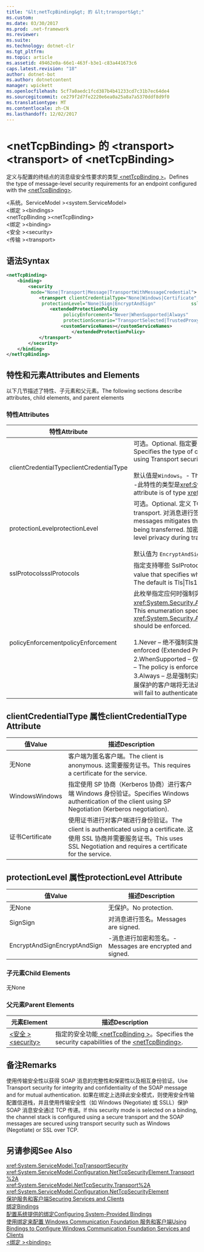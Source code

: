 ```yaml
---
title: "&lt;netTcpBinding&gt; 的 &lt;transport&gt;"
ms.custom: 
ms.date: 03/30/2017
ms.prod: .net-framework
ms.reviewer: 
ms.suite: 
ms.technology: dotnet-clr
ms.tgt_pltfrm: 
ms.topic: article
ms.assetid: 49462e0a-66e1-463f-b3e1-c83a441673c6
caps.latest.revision: "18"
author: dotnet-bot
ms.author: dotnetcontent
manager: wpickett
ms.openlocfilehash: 5cf7a0aedc1fcd387b4b41233cd7c31b7ec64de4
ms.sourcegitcommit: ce279f2d7fe2220e6ea0a25a8a7a5370ddf8d9f0
ms.translationtype: MT
ms.contentlocale: zh-CN
ms.lasthandoff: 12/02/2017
---
```

# <a name="lttransportgt-of-ltnettcpbindinggt"></a><span data-ttu-id="445a9-102">&lt;netTcpBinding&gt; 的 &lt;transport&gt;</span><span class="sxs-lookup"><span data-stu-id="445a9-102">&lt;transport&gt; of &lt;netTcpBinding&gt;</span></span>
<span data-ttu-id="445a9-103">定义与配置的终结点的消息级安全性要求的类型[ \<netTcpBinding >](../../../../../docs/framework/configure-apps/file-schema/wcf/nettcpbinding.md)。</span><span class="sxs-lookup"><span data-stu-id="445a9-103">Defines the type of message-level security requirements for an endpoint configured with the [\<netTcpBinding>](../../../../../docs/framework/configure-apps/file-schema/wcf/nettcpbinding.md).</span></span>  
  
 <span data-ttu-id="445a9-104">\<系统。ServiceModel ></span><span class="sxs-lookup"><span data-stu-id="445a9-104">\<system.ServiceModel></span></span>  
<span data-ttu-id="445a9-105">\<绑定 ></span><span class="sxs-lookup"><span data-stu-id="445a9-105">\<bindings></span></span>  
<span data-ttu-id="445a9-106">\<netTcpBinding ></span><span class="sxs-lookup"><span data-stu-id="445a9-106">\<netTcpBinding></span></span>  
<span data-ttu-id="445a9-107">\<绑定 ></span><span class="sxs-lookup"><span data-stu-id="445a9-107">\<binding></span></span>  
<span data-ttu-id="445a9-108">\<安全 ></span><span class="sxs-lookup"><span data-stu-id="445a9-108">\<security></span></span>  
<span data-ttu-id="445a9-109">\<传输 ></span><span class="sxs-lookup"><span data-stu-id="445a9-109">\<transport></span></span>  
  
## <a name="syntax"></a><span data-ttu-id="445a9-110">语法</span><span class="sxs-lookup"><span data-stu-id="445a9-110">Syntax</span></span>  
  
```xml  
<netTcpBinding>  
    <binding>  
        <security  
         mode="None|Transport|Message|TransportWithMessageCredential">  
            <transport clientCredentialType="None|Windows|Certificate"  
             protectionLevel="None|Sign|EncryptAndSign"             sslProtocols="Tls|Tls11|Tls12">  
                <extendedProtectionPolicy  
                     policyEnforcement="Never|WhenSupported|Always"  
                     protectionScenario="TransportSelected|TrustedProxy">  
                    <customServiceNames></customServiceNames>  
                        </extendedProtectionPolicy>  
            </transport>  
        </security>  
    </binding>  
</netTcpBinding>  
```  
  
## <a name="attributes-and-elements"></a><span data-ttu-id="445a9-111">特性和元素</span><span class="sxs-lookup"><span data-stu-id="445a9-111">Attributes and Elements</span></span>  
 <span data-ttu-id="445a9-112">以下几节描述了特性、子元素和父元素。</span><span class="sxs-lookup"><span data-stu-id="445a9-112">The following sections describe attributes, child elements, and parent elements</span></span>  
  
### <a name="attributes"></a><span data-ttu-id="445a9-113">特性</span><span class="sxs-lookup"><span data-stu-id="445a9-113">Attributes</span></span>  
  
|<span data-ttu-id="445a9-114">特性</span><span class="sxs-lookup"><span data-stu-id="445a9-114">Attribute</span></span>|<span data-ttu-id="445a9-115">描述</span><span class="sxs-lookup"><span data-stu-id="445a9-115">Description</span></span>|  
|---------------|-----------------|  
|<span data-ttu-id="445a9-116">clientCredentialType</span><span class="sxs-lookup"><span data-stu-id="445a9-116">clientCredentialType</span></span>|<span data-ttu-id="445a9-117">可选。</span><span class="sxs-lookup"><span data-stu-id="445a9-117">Optional.</span></span> <span data-ttu-id="445a9-118">指定要在使用传输安全性执行客户端身份验证时使用的凭据类型。</span><span class="sxs-lookup"><span data-stu-id="445a9-118">Specifies the type of credential to be used when performing client authentication using Transport security.</span></span><br /><br /> <span data-ttu-id="445a9-119">默认值是`Windows`。</span><span class="sxs-lookup"><span data-stu-id="445a9-119">-   The default value is `Windows`.</span></span><br /><span data-ttu-id="445a9-120">-此特性的类型是<xref:System.ServiceModel.TcpClientCredentialType>。</span><span class="sxs-lookup"><span data-stu-id="445a9-120">-   This attribute is of type <xref:System.ServiceModel.TcpClientCredentialType>.</span></span>|  
|<span data-ttu-id="445a9-121">protectionLevel</span><span class="sxs-lookup"><span data-stu-id="445a9-121">protectionLevel</span></span>|<span data-ttu-id="445a9-122">可选。</span><span class="sxs-lookup"><span data-stu-id="445a9-122">Optional.</span></span> <span data-ttu-id="445a9-123">定义 TCP 传输级别的安全性。</span><span class="sxs-lookup"><span data-stu-id="445a9-123">Defines security at the level of the TCP transport.</span></span> <span data-ttu-id="445a9-124">对消息进行签名可以降低该消息在传输过程中被第三方篡改的风险。</span><span class="sxs-lookup"><span data-stu-id="445a9-124">Signing messages mitigates the risk of a third party tampering with the message while it is being transferred.</span></span> <span data-ttu-id="445a9-125">加密可以在传输过程中提供数据级保密。</span><span class="sxs-lookup"><span data-stu-id="445a9-125">Encryption provides data-level privacy during transport.</span></span><br /><br /> <span data-ttu-id="445a9-126">默认值为 `EncryptAndSign`。</span><span class="sxs-lookup"><span data-stu-id="445a9-126">The default value is `EncryptAndSign`.</span></span>|  
|<span data-ttu-id="445a9-127">sslProtocols</span><span class="sxs-lookup"><span data-stu-id="445a9-127">sslProtocols</span></span>|<span data-ttu-id="445a9-128">指定支持哪些 SslProtocols 的 SslProtocols 枚举标志值。</span><span class="sxs-lookup"><span data-stu-id="445a9-128">A SslProtocols enum flag value that specifies which SslProtocols are supported.</span></span> <span data-ttu-id="445a9-129">默认值是 Tls &#124;Tls11 &#124; Tls12。</span><span class="sxs-lookup"><span data-stu-id="445a9-129">The default is Tls&#124;Tls11&#124;Tls12.</span></span>|  
|<span data-ttu-id="445a9-130">policyEnforcement</span><span class="sxs-lookup"><span data-stu-id="445a9-130">policyEnforcement</span></span>|<span data-ttu-id="445a9-131">此枚举指定应何时强制实施 <xref:System.Security.Authentication.ExtendedProtection.ExtendedProtectionPolicy>。</span><span class="sxs-lookup"><span data-stu-id="445a9-131">This enumeration specifies when the <xref:System.Security.Authentication.ExtendedProtection.ExtendedProtectionPolicy> should be enforced.</span></span><br /><br /> <span data-ttu-id="445a9-132">1.Never – 绝不强制实施此策略（禁用扩展保护）。</span><span class="sxs-lookup"><span data-stu-id="445a9-132">1.  Never – The policy is never enforced (Extended Protection is disabled).</span></span><br /><span data-ttu-id="445a9-133">2.WhenSupported – 仅在客户端支持扩展保护时才强制实施此策略。</span><span class="sxs-lookup"><span data-stu-id="445a9-133">2.  WhenSupported – The policy is enforced only if the client supports Extended Protection.</span></span><br /><span data-ttu-id="445a9-134">3.Always – 总是强制实施此策略。</span><span class="sxs-lookup"><span data-stu-id="445a9-134">3.  Always – The policy is always enforced.</span></span> <span data-ttu-id="445a9-135">不支持扩展保护的客户端将无法进行身份验证。</span><span class="sxs-lookup"><span data-stu-id="445a9-135">Clients which don’t support Extended Protection will fail to authenticate.</span></span>|  
  
## <a name="clientcredentialtype-attribute"></a><span data-ttu-id="445a9-136">clientCredentialType 属性</span><span class="sxs-lookup"><span data-stu-id="445a9-136">clientCredentialType Attribute</span></span>  
  
|<span data-ttu-id="445a9-137">值</span><span class="sxs-lookup"><span data-stu-id="445a9-137">Value</span></span>|<span data-ttu-id="445a9-138">描述</span><span class="sxs-lookup"><span data-stu-id="445a9-138">Description</span></span>|  
|-----------|-----------------|  
|<span data-ttu-id="445a9-139">无</span><span class="sxs-lookup"><span data-stu-id="445a9-139">None</span></span>|<span data-ttu-id="445a9-140">客户端为匿名客户端。</span><span class="sxs-lookup"><span data-stu-id="445a9-140">The client is anonymous.</span></span> <span data-ttu-id="445a9-141">这需要服务证书。</span><span class="sxs-lookup"><span data-stu-id="445a9-141">This requires a certificate for the service.</span></span>|  
|<span data-ttu-id="445a9-142">Windows</span><span class="sxs-lookup"><span data-stu-id="445a9-142">Windows</span></span>|<span data-ttu-id="445a9-143">指定使用 SP 协商（Kerberos 协商）进行客户端 Windows 身份验证。</span><span class="sxs-lookup"><span data-stu-id="445a9-143">Specifies Windows authentication of the client using SP Negotiation (Kerberos negotiation).</span></span>|  
|<span data-ttu-id="445a9-144">证书</span><span class="sxs-lookup"><span data-stu-id="445a9-144">Certificate</span></span>|<span data-ttu-id="445a9-145">使用证书进行对客户端进行身份验证。</span><span class="sxs-lookup"><span data-stu-id="445a9-145">The client is authenticated using a certificate.</span></span> <span data-ttu-id="445a9-146">这使用 SSL 协商并需要服务证书。</span><span class="sxs-lookup"><span data-stu-id="445a9-146">This uses SSL Negotiation and requires a certificate for the service.</span></span>|  
  
## <a name="protectionlevel-attribute"></a><span data-ttu-id="445a9-147">protectionLevel 属性</span><span class="sxs-lookup"><span data-stu-id="445a9-147">protectionLevel Attribute</span></span>  
  
|<span data-ttu-id="445a9-148">值</span><span class="sxs-lookup"><span data-stu-id="445a9-148">Value</span></span>|<span data-ttu-id="445a9-149">描述</span><span class="sxs-lookup"><span data-stu-id="445a9-149">Description</span></span>|  
|-----------|-----------------|  
|<span data-ttu-id="445a9-150">无</span><span class="sxs-lookup"><span data-stu-id="445a9-150">None</span></span>|<span data-ttu-id="445a9-151">无保护。</span><span class="sxs-lookup"><span data-stu-id="445a9-151">No protection.</span></span>|  
|<span data-ttu-id="445a9-152">Sign</span><span class="sxs-lookup"><span data-stu-id="445a9-152">Sign</span></span>|<span data-ttu-id="445a9-153">对消息进行签名。</span><span class="sxs-lookup"><span data-stu-id="445a9-153">Messages are signed.</span></span>|  
|<span data-ttu-id="445a9-154">EncryptAndSign</span><span class="sxs-lookup"><span data-stu-id="445a9-154">EncryptAndSign</span></span>|<span data-ttu-id="445a9-155">-消息进行加密和签名。</span><span class="sxs-lookup"><span data-stu-id="445a9-155">-   Messages are encrypted and signed.</span></span>|  
  
### <a name="child-elements"></a><span data-ttu-id="445a9-156">子元素</span><span class="sxs-lookup"><span data-stu-id="445a9-156">Child Elements</span></span>  
 <span data-ttu-id="445a9-157">无</span><span class="sxs-lookup"><span data-stu-id="445a9-157">None</span></span>  
  
### <a name="parent-elements"></a><span data-ttu-id="445a9-158">父元素</span><span class="sxs-lookup"><span data-stu-id="445a9-158">Parent Elements</span></span>  
  
|<span data-ttu-id="445a9-159">元素</span><span class="sxs-lookup"><span data-stu-id="445a9-159">Element</span></span>|<span data-ttu-id="445a9-160">描述</span><span class="sxs-lookup"><span data-stu-id="445a9-160">Description</span></span>|  
|-------------|-----------------|  
|[<span data-ttu-id="445a9-161">\<安全 ></span><span class="sxs-lookup"><span data-stu-id="445a9-161">\<security></span></span>](../../../../../docs/framework/configure-apps/file-schema/wcf/security-of-nettcpbinding.md)|<span data-ttu-id="445a9-162">指定的安全功能[ \<netTcpBinding >](../../../../../docs/framework/configure-apps/file-schema/wcf/nettcpbinding.md)。</span><span class="sxs-lookup"><span data-stu-id="445a9-162">Specifies the security capabilities of the [\<netTcpBinding>](../../../../../docs/framework/configure-apps/file-schema/wcf/nettcpbinding.md).</span></span>|  
  
## <a name="remarks"></a><span data-ttu-id="445a9-163">备注</span><span class="sxs-lookup"><span data-stu-id="445a9-163">Remarks</span></span>  
 <span data-ttu-id="445a9-164">使用传输安全性以获得 SOAP 消息的完整性和保密性以及相互身份验证。</span><span class="sxs-lookup"><span data-stu-id="445a9-164">Use Transport security for integrity and confidentiality of the SOAP message and for mutual authentication.</span></span> <span data-ttu-id="445a9-165">如果在绑定上选择此安全模式，则使用安全传输配置信道栈，并且使用传输安全性（如 Windows (Negotiate) 或 SSLL）保护 SOAP 消息安全通过 TCP 传递。</span><span class="sxs-lookup"><span data-stu-id="445a9-165">If this security mode is selected on a binding, the channel stack is configured using a secure transport and the SOAP messages are secured using transport security such as Windows (Negotiate) or SSL over TCP.</span></span>  
  
## <a name="see-also"></a><span data-ttu-id="445a9-166">另请参阅</span><span class="sxs-lookup"><span data-stu-id="445a9-166">See Also</span></span>  
 <xref:System.ServiceModel.TcpTransportSecurity>  
 <xref:System.ServiceModel.Configuration.NetTcpSecurityElement.Transport%2A>  
 <xref:System.ServiceModel.NetTcpSecurity.Transport%2A>  
 <xref:System.ServiceModel.Configuration.NetTcpSecurityElement>  
 [<span data-ttu-id="445a9-167">保护服务和客户端</span><span class="sxs-lookup"><span data-stu-id="445a9-167">Securing Services and Clients</span></span>](../../../../../docs/framework/wcf/feature-details/securing-services-and-clients.md)  
 [<span data-ttu-id="445a9-168">绑定</span><span class="sxs-lookup"><span data-stu-id="445a9-168">Bindings</span></span>](../../../../../docs/framework/wcf/bindings.md)  
 [<span data-ttu-id="445a9-169">配置系统提供的绑定</span><span class="sxs-lookup"><span data-stu-id="445a9-169">Configuring System-Provided Bindings</span></span>](../../../../../docs/framework/wcf/feature-details/configuring-system-provided-bindings.md)  
 [<span data-ttu-id="445a9-170">使用绑定来配置 Windows Communication Foundation 服务和客户端</span><span class="sxs-lookup"><span data-stu-id="445a9-170">Using Bindings to Configure Windows Communication Foundation Services and Clients</span></span>](http://msdn.microsoft.com/en-us/bd8b277b-932f-472f-a42a-b02bb5257dfb)  
 [<span data-ttu-id="445a9-171">\<绑定 ></span><span class="sxs-lookup"><span data-stu-id="445a9-171">\<binding></span></span>](../../../../../docs/framework/misc/binding.md)
